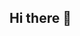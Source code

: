 ## Hi there 👋

<!--
**astridholstad/astridholstad** is a ✨ _special_ ✨ repository because its `README.md` (this file) appears on your GitHub profile.

Here are some ideas to get you started:

- 🔭 I’m currently a second year student in Information Technology based in Oslo, Norway .
- 🌱 I’m currently learning Cloud Computing and Operating Systems!
- 📫 How to reach me: @astridholstad21@gmail.com
-->
